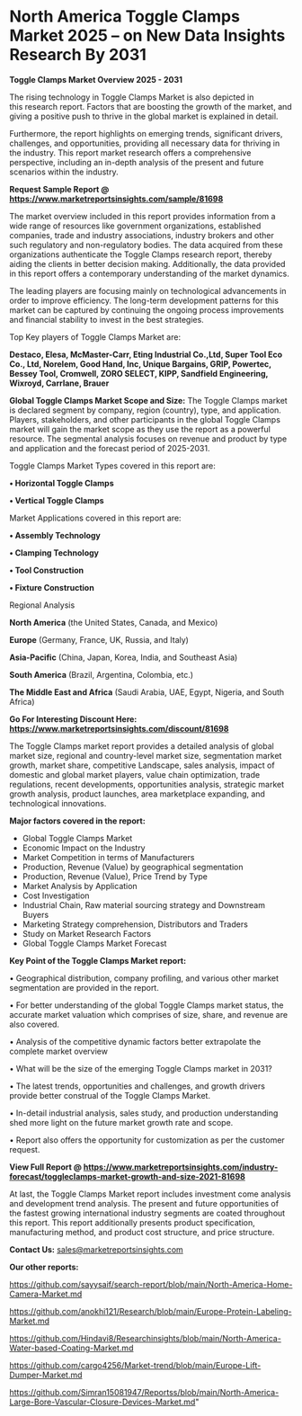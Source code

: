 # North America Toggle Clamps Market 2025 – on New Data Insights Research By 2031

<Strong> Toggle Clamps Market Overview 2025 - 2031</strong>

The rising technology in Toggle Clamps Market is also depicted in this research report. Factors that are boosting the growth of the market, and giving a positive push to thrive in the global market is explained in detail.

Furthermore, the report highlights on emerging trends, significant drivers, challenges, and opportunities, providing all necessary data for thriving in the industry. This report market research offers a comprehensive perspective, including an in-depth analysis of the present and future scenarios within the industry.

<strong>Request Sample Report @ <a href=https://www.marketreportsinsights.com/sample/81698>https://www.marketreportsinsights.com/sample/81698</a></strong>

The market overview included in this report provides information from a wide range of resources like government organizations, established companies, trade and industry associations, industry brokers and other such regulatory and non-regulatory bodies. The data acquired from these organizations authenticate the Toggle Clamps research report, thereby aiding the clients in better decision making. Additionally, the data provided in this report offers a contemporary understanding of the market dynamics.

The leading players are focusing mainly on technological advancements in order to improve efficiency. The long-term development patterns for this market can be captured by continuing the ongoing process improvements and financial stability to invest in the best strategies.

Top Key players of Toggle Clamps Market are:

<strong>Destaco, Elesa, McMaster-Carr, Eting Industrial Co.,Ltd, Super Tool Eco Co., Ltd, Norelem, Good Hand, Inc, Unique Bargains, GRIP, Powertec, Bessey Tool, Cromwell, ZORO SELECT, KIPP, Sandfield Engineering, Wixroyd, Carrlane, Brauer</strong>

<strong><b>Global Toggle Clamps Market Scope and Size:</b></strong>
The Toggle Clamps market is declared segment by company, region (country), type, and application. Players, stakeholders, and other participants in the global Toggle Clamps market will gain the market scope as they use the report as a powerful resource. The segmental analysis focuses on revenue and product by type and application and the forecast period of 2025-2031.

Toggle Clamps Market Types covered in this report are:

<strong>• Horizontal Toggle Clamps

• Vertical Toggle Clamps</strong>

Market Applications covered in this report are:

<strong>• Assembly Technology

• Clamping Technology

• Tool Construction

• Fixture Construction</strong> 

Regional Analysis

<strong>North America</strong> (the United States, Canada, and Mexico)

<strong>Europe</strong> (Germany, France, UK, Russia, and Italy)

<strong>Asia-Pacific</strong> (China, Japan, Korea, India, and Southeast Asia)

<strong>South America</strong> (Brazil, Argentina, Colombia, etc.)

<strong>The Middle East and Africa</strong> (Saudi Arabia, UAE, Egypt, Nigeria, and South Africa)

<strong>Go For Interesting Discount Here: <a href=https://www.marketreportsinsights.com/discount/81698>https://www.marketreportsinsights.com/discount/81698</a></strong>

The Toggle Clamps market report provides a detailed analysis of global market size, regional and country-level market size, segmentation market growth, market share, competitive Landscape, sales analysis, impact of domestic and global market players, value chain optimization, trade regulations, recent developments, opportunities analysis, strategic market growth analysis, product launches, area marketplace expanding, and technological innovations.

<strong><b>Major factors covered in the report:</b></strong>
<ul>
  <li>Global Toggle Clamps Market </li>
  <li>Economic Impact on the Industry</li>
  <li>Market Competition in terms of Manufacturers</li>
  <li>Production, Revenue (Value) by geographical segmentation</li>
  <li>Production, Revenue (Value), Price Trend by Type</li>
  <li>Market Analysis by Application</li>
  <li>Cost Investigation</li>
  <li>Industrial Chain, Raw material sourcing strategy and Downstream Buyers</li>
  <li>Marketing Strategy comprehension, Distributors and Traders</li>
  <li>Study on Market Research Factors</li>
  <li>Global Toggle Clamps Market Forecast</li>
</ul>

<strong><b>Key Point of the Toggle Clamps Market report:</b></strong>

• Geographical distribution, company profiling, and various other market segmentation are provided in the report.

• For better understanding of the global Toggle Clamps market status, the accurate market valuation which comprises of size, share, and revenue are also covered.

• Analysis of the competitive dynamic factors better extrapolate the complete market overview

• What will be the size of the emerging Toggle Clamps market in 2031?

• The latest trends, opportunities and challenges, and growth drivers provide better construal of the Toggle Clamps Market.

• In-detail industrial analysis, sales study, and production understanding shed more light on the future market growth rate and scope.

• Report also offers the opportunity for customization as per the customer request.

<strong><b>View Full Report @ <a href=https://www.marketreportsinsights.com/industry-forecast/toggleclamps-market-growth-and-size-2021-81698>https://www.marketreportsinsights.com/industry-forecast/toggleclamps-market-growth-and-size-2021-81698</a></b></strong>


At last, the Toggle Clamps Market report includes investment come analysis and development trend analysis. The present and future opportunities of the fastest growing international industry segments are coated throughout this report. This report additionally presents product specification, manufacturing method, and product cost structure, and price structure.

<strong>Contact Us:</strong>
sales@marketreportsinsights.com

<strong>Our other reports:</strong>

<a href=https://github.com/sayysaif/search-report/blob/main/North-America-Home-Camera-Market.md>https://github.com/sayysaif/search-report/blob/main/North-America-Home-Camera-Market.md</a>

<a href=https://github.com/anokhi121/Research/blob/main/Europe-Protein-Labeling-Market.md>https://github.com/anokhi121/Research/blob/main/Europe-Protein-Labeling-Market.md</a>

<a href=https://github.com/Hindavi8/Researchinsights/blob/main/North-America-Water-based-Coating-Market.md>https://github.com/Hindavi8/Researchinsights/blob/main/North-America-Water-based-Coating-Market.md</a>

<a href=https://github.com/cargo4256/Market-trend/blob/main/Europe-Lift-Dumper-Market.md>https://github.com/cargo4256/Market-trend/blob/main/Europe-Lift-Dumper-Market.md</a>

<a href=https://github.com/Simran15081947/Reportss/blob/main/North-America-Large-Bore-Vascular-Closure-Devices-Market.md>https://github.com/Simran15081947/Reportss/blob/main/North-America-Large-Bore-Vascular-Closure-Devices-Market.md</a>"
